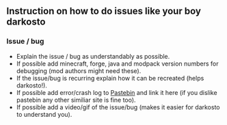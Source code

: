 ## Instruction on how to do issues like your boy darkosto
 
 ### Issue / bug
 - Explain the issue / bug as understandably as possible.
 - If possible add minecraft, forge, java and modpack version numbers for debugging (mod authors might need these).
 - If the issue/bug is recurring explain how it can be recreated (helps darkosto!).
 - If possible add error/crash log to [Pastebin](https://pastebin.com/) and link it here (if you dislike pastebin any other similiar site is fine too).
 - If possible add a video/gif of the issue/bug (makes it easier for darkosto to understand you).
